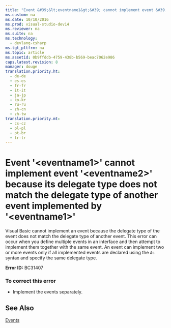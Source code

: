 ```yaml
---
title: "Event &#39;&lt;eventname1&gt;&#39; cannot implement event &#39;&lt;eventname2&gt;&#39; because its delegate type does not match the delegate type of another event implemented by &#39;&lt;eventname1&gt;&#39;"
ms.custom: na
ms.date: 10/10/2016
ms.prod: visual-studio-dev14
ms.reviewer: na
ms.suite: na
ms.technology: 
  - devlang-csharp
ms.tgt_pltfrm: na
ms.topic: article
ms.assetid: 0b9ffddb-4759-438b-b569-beac7062e986
caps.latest.revision: 8
manager: douge
translation.priority.ht: 
  - de-de
  - es-es
  - fr-fr
  - it-it
  - ja-jp
  - ko-kr
  - ru-ru
  - zh-cn
  - zh-tw
translation.priority.mt: 
  - cs-cz
  - pl-pl
  - pt-br
  - tr-tr
---
```

# Event &#39;&lt;eventname1&gt;&#39; cannot implement event &#39;&lt;eventname2&gt;&#39; because its delegate type does not match the delegate type of another event implemented by &#39;&lt;eventname1&gt;&#39;
Visual Basic cannot implement an event because the delegate type of the event does not match the delegate type of another event. This error can occur when you define multiple events in an interface and then attempt to implement them together with the same event. An event can implement two or more events only if all implemented events are declared using the `As` syntax and specify the same delegate type.  
  
 **Error ID:** BC31407  
  
### To correct this error  
  
-   Implement the events separately.  
  
## See Also  
 [Events](../Topic/Events%20\(Visual%20Basic\).md)